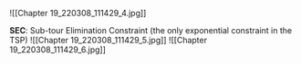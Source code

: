 ![[Chapter 19_220308_111429_4.jpg]]

**SEC**: Sub-tour Elimination Constraint 
(the only exponential constraint in the TSP)
![[Chapter 19_220308_111429_5.jpg]]
![[Chapter 19_220308_111429_6.jpg]]

